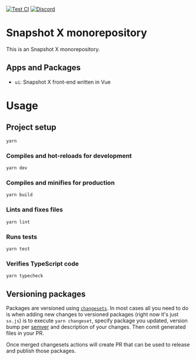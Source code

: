 [![Test CI](https://github.com/snapshot-labs/sx-monorepo/actions/workflows/test.yml/badge.svg)](https://github.com/snapshot-labs/sx-monorepo/actions/workflows/test.yml)
[![Discord](https://img.shields.io/discord/707079246388133940.svg?label=&logo=discord&logoColor=ffffff&color=7389D8&labelColor=6A7EC2)](https://discord.snapshot.org/)

# Snapshot X monorepository

This is an Snapshot X monorepository.

## Apps and Packages

- `ui`: Snapshot X front-end written in Vue

# Usage

## Project setup

```
yarn
```

### Compiles and hot-reloads for development

```
yarn dev
```

### Compiles and minifies for production

```
yarn build
```

### Lints and fixes files

```
yarn lint
```

### Runs tests

```
yarn test
```

### Verifies TypeScript code

```
yarn typecheck
```

## Versioning packages

Packages are versioned using [`changesets`](https://github.com/changesets/changesets).
In most cases all you need to do is when adding new changes to versioned packages (right now it's just `sx.js`)
is to execute `yarn changeset`, specify package you updated, version bump per [semver](https://semver.org/) and description of your changes.
Then comit generated files in your PR.

Once merged changesets actions will create PR that can be used to release and publish those packages.
